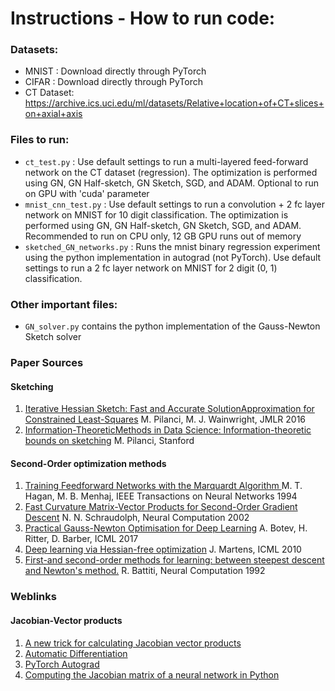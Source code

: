 # Instructions - How to run code:

### Datasets: 
- MNIST : Download directly through PyTorch
- CIFAR : Download directly through PyTorch
- CT Dataset: https://archive.ics.uci.edu/ml/datasets/Relative+location+of+CT+slices+on+axial+axis

### Files to run:
- `ct_test.py` : Use default settings to run a multi-layered feed-forward network on the CT dataset (regression). The optimization is performed using GN, GN Half-sketch, GN Sketch, SGD, and ADAM. 
Optional to run on GPU with 'cuda' parameter
- `mnist_cnn_test.py` : Use default settings to run a convolution + 2 fc layer network on MNIST for 10 digit classification. The optimization is performed using GN, GN Half-sketch, GN Sketch, SGD, and ADAM.
Recommended to run on CPU only, 12 GB GPU runs out of memory
- `sketched_GN_networks.py` : Runs the mnist binary regression experiment using the python implementation in autograd (not PyTorch). Use default settings to run a 2 fc layer network on MNIST for 2 digit (0, 1) classification. 

### Other important files:
- `GN_solver.py` contains the python implementation of the Gauss-Newton Sketch solver




### Paper Sources

#### Sketching
1. [Iterative Hessian Sketch: Fast and Accurate SolutionApproximation for Constrained Least-Squares](http://www.jmlr.org/papers/volume17/14-460/14-460.pdf) M. Pilanci, M. J. Wainwright, JMLR 2016
2. [Information-TheoreticMethods in Data Science: Information-theoretic bounds on sketching](http://web.stanford.edu/~pilanci/papers/infosketch.pdf) M. Pilanci, Stanford

#### Second-Order optimization methods
1. [Training Feedforward Networks with the  Marquardt Algorithm ](https://ieeexplore.ieee.org/stamp/stamp.jsp?arnumber=329697) M. T. Hagan, M. B. Menhaj, IEEE Transactions on Neural Networks 1994
2. [Fast Curvature Matrix-Vector Products for Second-Order Gradient Descent](http://citeseerx.ist.psu.edu/viewdoc/download;jsessionid=0258AD1C6C96F0DC0BCB0F456F5BCF88?doi=10.1.1.421.1443&rep=rep1&type=pdf) N. N. Schraudolph, Neural Computation 2002
3. [Practical Gauss-Newton Optimisation for Deep Learning](https://arxiv.org/pdf/1706.03662.pdf) A. Botev, H. Ritter, D. Barber, ICML 2017
4. [Deep learning via Hessian-free optimization](http://www.cs.toronto.edu/~jmartens/docs/Deep_HessianFree.pdf) J. Martens, ICML 2010
5. [First-and second-order methods for learning: between steepest descent and Newton's method.](https://www-mitpressjournals-org.proxy.lib.umich.edu/doi/pdf/10.1162/neco.1992.4.2.141) R. Battiti, Neural Computation 1992

### Weblinks

#### Jacobian-Vector products
1. [A new trick for calculating Jacobian vector products](https://j-towns.github.io/2017/06/12/A-new-trick.html)
2. [Automatic Differentiation](https://www.cs.toronto.edu/~rgrosse/courses/csc321_2018/slides/lec10.pdf)
3. [PyTorch Autograd](https://towardsdatascience.com/pytorch-autograd-understanding-the-heart-of-pytorchs-magic-2686cd94ec95)
4. [Computing the Jacobian matrix of a neural network in Python](https://medium.com/unit8-machine-learning-publication/computing-the-jacobian-matrix-of-a-neural-network-in-python-4f162e5db180)
